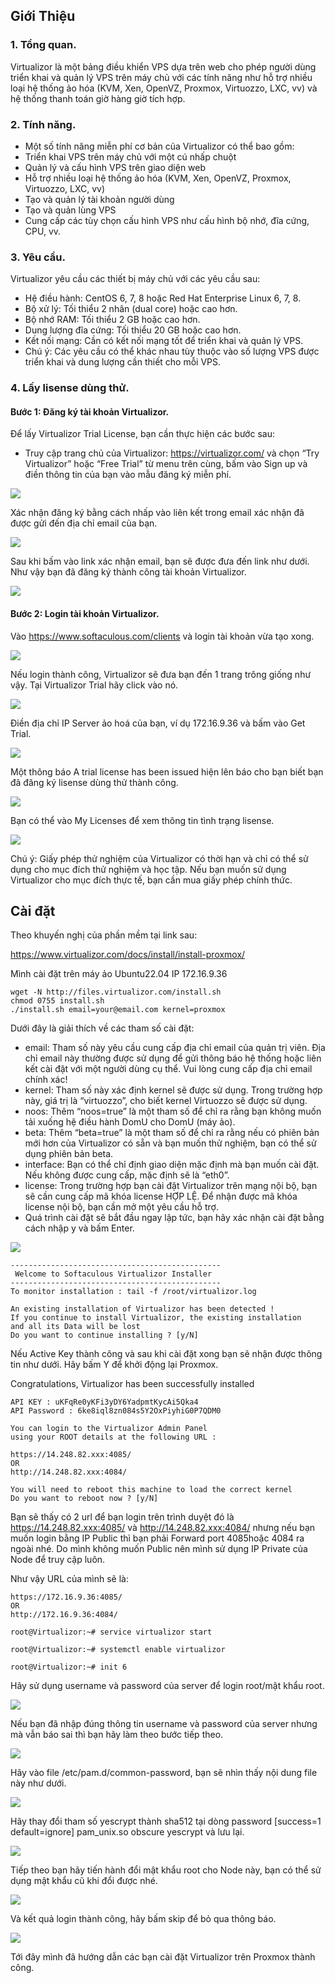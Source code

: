 ## Giới Thiệu

### 1. Tổng quan.

Virtualizor là một bảng điều khiển VPS dựa trên web cho phép người dùng triển khai và quản lý VPS trên máy chủ với các tính năng như hỗ trợ nhiều loại hệ thống ảo hóa (KVM, Xen, OpenVZ, Proxmox, Virtuozzo, LXC, vv) và hệ thống thanh toán giờ hàng giờ tích hợp.

### 2. Tính năng.

  + Một số tính năng miễn phí cơ bản của Virtualizor có thể bao gồm:
  + Triển khai VPS trên máy chủ với một cú nhấp chuột
  + Quản lý và cấu hình VPS trên giao diện web
  + Hỗ trợ nhiều loại hệ thống ảo hóa (KVM, Xen, OpenVZ, Proxmox, Virtuozzo, LXC, vv)
  + Tạo và quản lý tài khoản người dùng
  + Tạo và quản lùng VPS
  + Cung cấp các tùy chọn cấu hình VPS như cấu hình bộ nhớ, đĩa cứng, CPU, vv.
### 3. Yêu cầu.

Virtualizor yêu cầu các thiết bị máy chủ với các yêu cầu sau:

  + Hệ điều hành: CentOS 6, 7, 8 hoặc Red Hat Enterprise Linux 6, 7, 8.
  + Bộ xử lý: Tối thiểu 2 nhân (dual core) hoặc cao hơn.
  + Bộ nhớ RAM: Tối thiểu 2 GB hoặc cao hơn.
  + Dung lượng đĩa cứng: Tối thiểu 20 GB hoặc cao hơn.
  + Kết nối mạng: Cần có kết nối mạng tốt để triển khai và quản lý VPS.
  + Chú ý: Các yêu cầu có thể khác nhau tùy thuộc vào số lượng VPS được triển khai và dung lượng cần thiết cho mỗi VPS.

### 4. Lấy lisense dùng thử.

#### Bước 1: Đăng ký tài khoản Virtualizor.

Để lấy Virtualizor Trial License, bạn cần thực hiện các bước sau:

  + Truy cập trang chủ của Virtualizor: https://virtualizor.com/ và chọn “Try Virtualizor” hoặc “Free Trial” từ menu trên cùng, bấm vào Sign up và điền thông tin của bạn vào mẫu đăng ký miễn phí.

  <img src="Virtualizorimages/Screenshot_1.png">

Xác nhận đăng ký bằng cách nhấp vào liên kết trong email xác nhận đã được gửi đến địa chỉ email của bạn.

  <img src="Virtualizorimages/Screenshot_2.png">

Sau khi bấm vào link xác nhận email, bạn sẽ được đưa đến link như dưới. Như vậy bạn đã đăng ký thành công tài khoản Virtualizor.

  <img src="Virtualizorimages/Screenshot_3.png">

#### Bước 2: Login tài khoản Virtualizor.

Vào https://www.softaculous.com/clients và login tài khoản vừa tạo xong.

  <img src="Virtualizorimages/Screenshot_4.png">

Nếu login thành công, Virtualizor sẽ đưa bạn đến 1 trang trông giống như vậy. Tại Virtualizor Trial hãy click vào nó.

  <img src="Virtualizorimages/Screenshot_5.png">

Điền địa chỉ IP Server ảo hoá của bạn, ví dụ 172.16.9.36 và bấm vào Get Trial.

  <img src="Virtualizorimages/Screenshot_6.png">

Một thông báo A trial license has been issued hiện lên báo cho bạn biết bạn đã đăng ký lisense dùng thử thành công.

  <img src="Virtualizorimages/Screenshot_7.png">

Bạn có thể vào My Licenses để xem thông tin tình trạng lisense.

  <img src="Virtualizorimages/Screenshot_8.png">

Chú ý: Giấy phép thử nghiệm của Virtualizor có thời hạn và chỉ có thể sử dụng cho mục đích thử nghiệm và học tập. Nếu bạn muốn sử dụng Virtualizor cho mục đích thực tế, bạn cần mua giấy phép chính thức.

## Cài đặt

Theo khuyến nghị của phần mềm tại link sau:

https://www.virtualizor.com/docs/install/install-proxmox/

Mình cài đặt trên máy ảo Ubuntu22.04 IP 172.16.9.36

    wget -N http://files.virtualizor.com/install.sh
    chmod 0755 install.sh
    ./install.sh email=your@email.com kernel=proxmox

Dưới đây là giải thích về các tham số cài đặt:

  + email: Tham số này yêu cầu cung cấp địa chỉ email của quản trị viên. Địa chỉ email này thường được sử dụng để gửi thông báo hệ thống hoặc liên kết cài đặt với một người dùng cụ thể. Vui lòng cung cấp địa chỉ email chính xác!
  + kernel: Tham số này xác định kernel sẽ được sử dụng. Trong trường hợp này, giá trị là “virtuozzo”, cho biết kernel Virtuozzo sẽ được sử dụng.
  + noos: Thêm “noos=true” là một tham số để chỉ ra rằng bạn không muốn tải xuống hệ điều hành DomU cho DomU (máy ảo).
  + beta: Thêm “beta=true” là một tham số để chỉ ra rằng nếu có phiên bản mới hơn của Virtualizor có sẵn và bạn muốn thử nghiệm, bạn có thể sử dụng phiên bản beta.
  + interface: Bạn có thể chỉ định giao diện mặc định mà bạn muốn cài đặt. Nếu không được cung cấp, mặc định sẽ là “eth0”.
  + license: Trong trường hợp bạn cài đặt Virtualizor trên mạng nội bộ, bạn sẽ cần cung cấp mã khóa license HỢP LỆ. Để nhận được mã khóa license nội bộ, bạn cần mở một yêu cầu hỗ trợ.
  + Quá trình cài đặt sẽ bắt đầu ngay lập tức, bạn hãy xác nhận cài đặt bằng cách nhập y và bấm Enter.

  <img src="proxmoximages/Screenshot_94.png">

    -----------------------------------------------
     Welcome to Softaculous Virtualizor Installer
    -----------------------------------------------
    To monitor installation : tail -f /root/virtualizor.log
 
    An existing installation of Virtualizor has been detected !
    If you continue to install Virtualizor, the existing installation
    and all its Data will be lost
    Do you want to continue installing ? [y/N]

Nếu Active Key thành công và sau khi cài đặt xong bạn sẽ nhận được thông tin như dưới. Hãy bấm Y để khởi động lại Proxmox.
 
   Congratulations, Virtualizor has been successfully installed

    API KEY : uKFqRe0yKFi3yDY6YadpmtKycAi5Qka4
    API Password : 6ke8iql8zn084s5Y2OxPiyhiG0P7QDM0

    You can login to the Virtualizor Admin Panel
    using your ROOT details at the following URL :

    https://14.248.82.xxx:4085/
    OR
    http://14.248.82.xxx:4084/

    You will need to reboot this machine to load the correct kernel
    Do you want to reboot now ? [y/N]

Bạn sẽ thấy có 2 url để bạn login trên trình duyệt đó là https://14.248.82.xxx:4085/ và http://14.248.82.xxx:4084/ nhưng nếu bạn muốn login bằng IP Public thì bạn phải Forward port 4085hoặc 4084 ra ngoài nhé. Do mình không muốn Public nên mình sử dụng IP Private của Node để truy cập luôn.

Như vậy URL của mình sẽ là:

    https://172.16.9.36:4085/
    OR
    http://172.16.9.36:4084/

    root@Virtualizor:~# service virtualizor start

    root@Virtualizor:~# systemctl enable virtualizor

    root@Virtualizor:~# init 6
     
Hãy sử dụng username và password của server để login root/mật khẩu root.

  <img src="Virtualizorimages/Screenshot_8.png">

Nếu bạn đã nhập đúng thông tin username và password của server nhưng mà vẫn báo sai thì bạn hãy làm theo bước tiếp theo.

  <img src="Virtualizorimages/Screenshot_9.png">

Hãy vào file /etc/pam.d/common-password, bạn sẽ nhìn thấy nội dung file này như dưới.

  <img src="Virtualizorimages/Screenshot_10.png">

Hãy thay đổi tham số yescrypt thành sha512 tại dòng password [success=1 default=ignore] pam_unix.so obscure yescrypt và lưu lại.

  <img src="Virtualizorimages/Screenshot_11.png">

Tiếp theo bạn hãy tiến hành đổi mật khẩu root cho Node này, bạn có thể sử dụng mật khẩu cũ khi đổi được nhé.

  <img src="Virtualizorimages/Screenshot_12.png">

Và kết quả login thành công, hãy bấm skip để bỏ qua thông báo.

  <img src="Virtualizorimages/Screenshot_13.png">

Tới đây mình đã hướng dẫn các bạn cài đặt Virtualizor trên Proxmox thành công.




